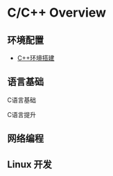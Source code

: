 # C/C++ Overview

## 环境配置



- [C++环境搭建](C++环境搭建.md)





## 语言基础

C语言基础

C语言提升

## 网络编程





## Linux 开发

